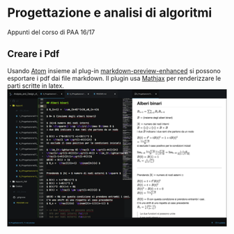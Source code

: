 # Progettazione e analisi di algoritmi

Appunti del corso di PAA 16/17

## Creare i Pdf
Usando [Atom](https://atom.io) insieme al plug-in [markdown-preview-enhanced](https://atom.io/packages/markdown-preview-enhanced) si possono esportare i pdf dai file markdown. Il plugin usa [Mathjax](https://www.mathjax.org) per renderizzare le parti scritte in latex.
![ScreenAtomPlugin](Atom.png)
